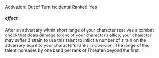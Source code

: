 Activation: Out of Turn Incidental
Ranked: Yes
##### effect
After an adversary within short range of your
character resolves a combat check that deals
damage to one of your character’s allies, your
character may suffer 3 strain to use this
talent to inflict a number of strain on the
adversary equal to your character’s ranks in
Coercion. The range of this talent increases
by one band per rank of Threaten beyond the
first.